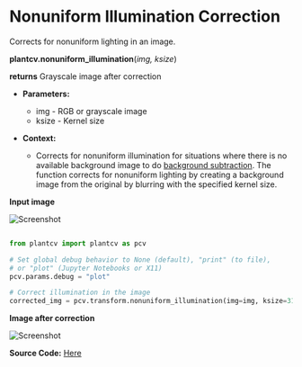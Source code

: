 # Nonuniform Illumination Correction

Corrects for nonuniform lighting in an image.

**plantcv.nonuniform_illumination**(*img, ksize*)

**returns** Grayscale image after correction

- **Parameters:**
    - img - RGB or grayscale image 
    - ksize - Kernel size
   
- **Context:**
    - Corrects for nonuniform illumination for situations where there is no available background image
    to do [background subtraction](background_subtraction.md). The function corrects for nonuniform lighting
    by creating a background image from the original by blurring with the specified kernel size.
    
**Input image**

![Screenshot](img/documentation_images/nonuniform_illumination/working_video.png)

```python

from plantcv import plantcv as pcv

# Set global debug behavior to None (default), "print" (to file), 
# or "plot" (Jupyter Notebooks or X11)
pcv.params.debug = "plot"

# Correct illumination in the image
corrected_img = pcv.transform.nonuniform_illumination(img=img, ksize=31)

```

**Image after correction**

![Screenshot](img/documentation_images/nonuniform_illumination/corrected_img.jpg)

**Source Code:** [Here](https://github.com/danforthcenter/plantcv/blob/main/plantcv/plantcv/transform/nonuniform_illumination.py)

